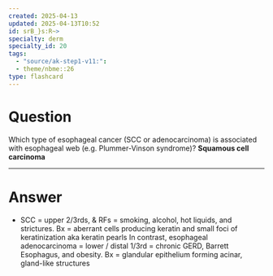 ```yaml
---
created: 2025-04-13
updated: 2025-04-13T10:52
id: srB_}s:R~>
specialty: derm
specialty_id: 20
tags:
  - "source/ak-step1-v11:": 
  - theme/nbme::26
type: flashcard
---
```


# Question
Which type of esophageal cancer (SCC or adenocarcinoma) is associated with esophageal web (e.g. Plummer-Vinson syndrome)?    **Squamous cell carcinoma**

---

# Answer
- SCC = upper 2/3rds, & RFs = smoking, alcohol, hot liquids, and strictures. Bx = aberrant cells producing keratin and small foci of keratinization aka keratin pearls  In contrast, esophageal adenocarcinoma = lower / distal 1/3rd = chronic GERD, Barrett Esophagus, and obesity. Bx = glandular epithelium forming acinar, gland-like structures
